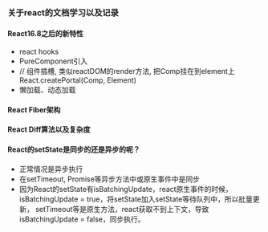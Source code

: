### 关于react的文档学习以及记录

#### React16.8之后的新特性
- react hooks
- PureComponent引入
- // 组件插槽, 类似reactDOM的render方法, 把Comp挂在到element上
React.createPortal(Comp, Element)
- 懒加载、动态加载



#### React Fiber架构


#### React Diff算法以及复杂度



#### React的setState是同步的还是异步的呢？
- 正常情况是异步执行
- 在setTimeout, Promise等异步方法中或原生事件中是同步
- 因为React的setState有isBatchingUpdate，react原生事件的时候，isBatchingUpdate = true，将setState加入setState等待队列中，所以批量更新，
setTimeout等是原生方法，react获取不到上下文，导致isBatchingUpdate = false，同步执行。